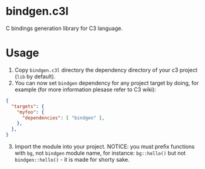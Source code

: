 
# bindgen.c3l

C bindings generation library for C3 language. 

# Usage

1. Copy `bindgen.c3l` directory the dependency directory of your c3 project (`lib` by default).
2. You can now set `bindgen` dependency for any project target by doing, for example (for more information plesase refer to C3 wiki):
```json
{
  "targets": {
    "myfoo": {
      "dependencies": [ "bindgen" ],
    },
  },
}
```
3. Import the module into your project. NOTICE: you must prefix functions with `bg`, not `bindgen` module name, for instance: `bg::hello()` but not `bindgen::hello()` - it is made for shorty sake.

